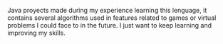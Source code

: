 Java proyects made during my experience learning this lenguage, it contains several algorithms used in features related to games or virtual problems I could face to in the future.
I just want to keep learning and improving my skills.
